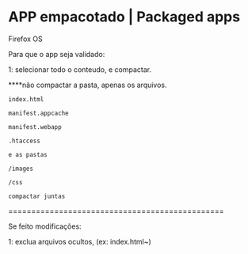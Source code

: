 APP empacotado | Packaged apps
=============
Firefox OS

Para que o app seja validado:

1: selecionar todo o conteudo, e compactar.

   ****não compactar a pasta, apenas os arquivos.
   
    index.html
    
    manifest.appcache
    
    manifest.webapp
    
    .htaccess
    
    e as pastas 
    
    /images
    
    /css
    
    compactar juntas
    

===============================================

Se feito modificações:

1: exclua arquivos ocultos, (ex: index.html~)


